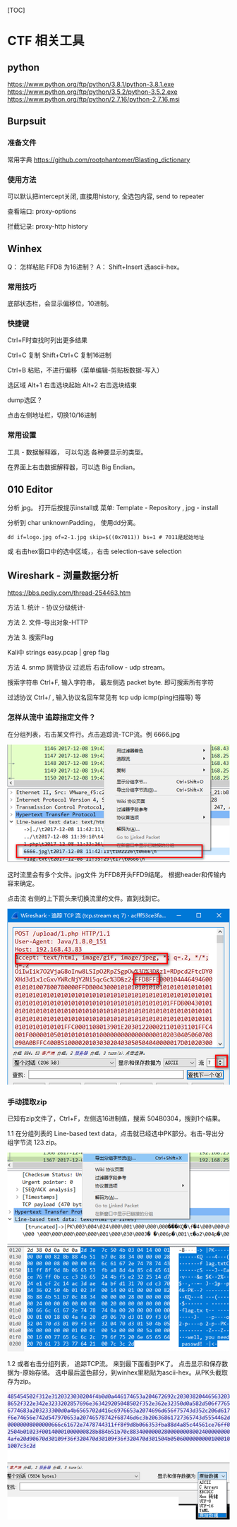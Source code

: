 [TOC]

# CTF 相关工具
## python

https://www.python.org/ftp/python/3.8.1/python-3.8.1.exe
https://www.python.org/ftp/python/3.5.2/python-3.5.2.exe
https://www.python.org/ftp/python/2.7.16/python-2.7.16.msi

## Burpsuit
### 准备文件
常用字典 https://github.com/rootphantomer/Blasting_dictionary

### 使用方法 
可以默认把intercept关闭, 直接用history, 全选包内容, send to repeater

查看端口: proxy-options

拦截记录: proxy-http history
## Winhex

Q： 怎样粘贴 FFD8 为16进制？
A： Shift+Insert 选ascii-hex。 

### 常用技巧
底部状态栏，会显示偏移位，10进制。
### 快捷键
Ctrl+F时查找时列出更多结果

Ctrl+C 复制
Shift+Ctrl+C 复制16进制

Ctrl+B 粘贴，不进行偏移（菜单编辑-剪贴板数据-写入）

选区域
  Alt+1 右击选块起始
  Alt+2 右击选块结束

dump选区？

点击左侧地址栏，切换10/16进制
### 常用设置 

工具 - 数据解释器， 可以勾选 各种要显示的类型。

在界面上右击数据解释器，可以选 Big Endian。

## 010 Editor

分析 jpg。 打开后按提示install或 菜单: Template - Repository , jpg - install

分析到 char unknownPadding， 使用dd分离。

    dd if=logo.jpg of=2-1.jpg skip=$((0x7011)) bs=1 # 7011是起始地址

或 右击hex窗口中的选中区域，，右击 selection-save selection

## Wireshark - 浏量数据分析

https://bbs.pediy.com/thread-254463.htm

方法 1. 统计 - 协议分级统计·

方法 2. 文件-导出对象-HTTP

方法 3. 搜索Flag

Kali中 strings easy.pcap | grep flag

方法 4. snmp 网管协议 过滤后 右击follow - udp stream。

搜索字符串 Ctrl+F, 输入字符串， 最左侧选 packet byte. 即可搜索所有字符

过滤协议  Ctrl+/ , 输入协议名回车常见有 tcp udp icmp(ping扫描等) 等

### 怎样从流中 追踪指定文件？
在分组列表，右击某文件行。点击追踪流-TCP流。例 6666.jpg

![Alt text](imgs/wireshark01.png "Optional title")

这时流里会有多个文件。jpg文件 为FFD8开头FFD9结尾。 根据header和传输内容来确定。

点击流 右侧的上下箭头来切换流里的文件。直到找到它。

![Alt text](imgs/wireshark02.png "Optional title")

### 手动提取zip
已知有zip文件了，Ctrl+F，左侧选16进制值，搜索 504B0304，搜到1个结果。

1.1 在分组列表的 Line-based text data，点击就已经选中PK部分。右击-导出分组字节流 123.zip。

![](imgs/wireshark03.png)

1.2 或者右击分组列表， 追踪TCP流。 来到最下面看到PK了。 点击显示和保存数据为-原始存储。 选中最后蓝色部分，到winhex里粘贴为ascii-hex。从PK头截取存为zip。

![](imgs/wireshark04.png)

